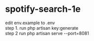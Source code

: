# spotify-search-1e
 

edit env.example to .env <br>
step 1. run php artisan key:generate <br>
step 2 run php artisan serve --port=8081
